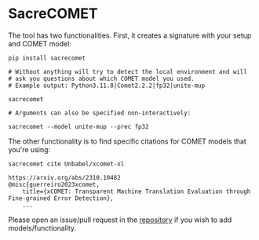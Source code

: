 # SacreCOMET

The tool has two functionalities.
First, it creates a signature with your setup and COMET model:

```
pip install sacrecomet

# Without anything will try to detect the local environment and will
# ask you questions about which COMET model you used.
# Example output: Python3.11.8|Comet2.2.2|fp32|unite-mup

sacrecomet 

# Arguments can also be specified non-interactively:

sacrecomet --model unite-mup --prec fp32
```

The other functionality is to find specific citations for COMET models that you're using:

```
sacrecomet cite Unbabel/xcomet-xl

https://arxiv.org/abs/2310.10482
@misc{guerreiro2023xcomet,
    title={xCOMET: Transparent Machine Translation Evaluation through Fine-grained Error Detection}, 
    ...
```

Please open an issue/pull request in the [repository](https://github.com/PinzhenChen/sacreCOMET) if you wish to add models/functionality.


<!-- 
Notes for maintainers:

cd python-tool
# newer version might not work
pip install 'build<0.10.0' twine


python3 -m build

# first tets
twine check dist/*
twine upload -r testpypi dist/*

# live
twine upload dist/* -u __token__
# user __token__ as username and the API token generated online
-->